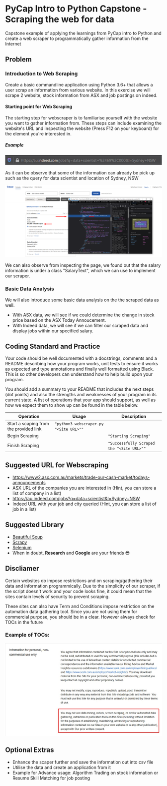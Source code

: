 # PyCap Intro to Python Capstone - Scraping the web for data

Capstone example of applying the learnings from PyCap intro to Python and create a web scraper to programmatically gather information from the Internet

## Problem
### Introduction to Web Scraping 
Create a basic commandline application using Python 3.6+ that allows a user scrap an information from various website. 
In this exercise we will scrape 2 website, stock information from ASX and job postings on indeed.
#### Starting point for Web Scraping
The starting step for webscraper is to familiarise yourself with the website you want to gather information from. These steps can include examining the website's URL
and inspecting the website (Press F12 on your keyboard) for the element you're interested in.
##### Example
![indeed's URL](images/indeed_url.png)

As it can be observe that some of the information can already be pick up such as the query for data scientist and location of Sydney, NSW

![indeed's element](images/indeed_inspected.png)

We can also observe from inspecting the page, we found out that the salary information is under a class "SalaryText", which we can use to implement our scraper. 
### Basic Data Analysis
We will also introduce some basic data analysis on the the scraped data as well. 
- With ASX data, we will see if we could determine the change in stock price based on the ASX Today Annoucement. 
- With Indeed data, we will see if we can filter our scraped data and display jobs within our specified salary.    
## Coding Standard and Practice
Your code should be well documented with a docstrings, comments and a README describing how your program works, unit tests to ensure it works as expected and type annotations and finally well formatted using Black. This is so other developers can understand how to help build upon your program.

You should add a summary to your README that includes the next steps (dot points) and also the strengths and weaknesses of your program in its current state.
A list of operations that your app should support, as well as how we expect them to show up can be found in the table below.


| Operation                                            | Usage | Description |
|------------------------------------------------------|-------|-------------|
| Start a scaping from the provided link | `"python3 webscraper.py "<Site URL>""` |
| Begin Scraping | | `"Starting Scraping"` |
| Finish Scraping | | `"Successfully Scraped the "<Site URL>""` |

## Suggested URL for Webscraping

- https://www2.asx.com.au/markets/trade-our-cash-market/todays-announcements
- ASX URL of the companies you are interested in (Hint, you can store a list of company in a list)
- https://au.indeed.com/jobs?q=data+scientist&l=Sydney+NSW
- Indeed URL with your job and city queried (Hint, you can store a list of job in a list)

## Suggested Library

- [Beautiful Soup](https://www.crummy.com/software/BeautifulSoup/bs4/doc/) 
- [Scrapy](https://scrapy.org/)
- [Selenium](https://selenium-python.readthedocs.io/)
- When in doubt, **Research** and **Google** are your friends :sunglasses:

## Discliamer
Certain websites do impose restrictions and on scraping/gathering their data and information programmically. 
Due to the simplicity of our scraper, if the script doesn't work and your code looks fine, it could mean that the sites contain levels of security to prevent
scraping.

These sites can also have Term and Conditions impose restriction on the automation data gathering tool. 
Since you are not using them for commercial purpose, you should be in a clear. However always check for TOCs in the future
### Example of TOCs:
![Seek's TOCs](images/web_scrap_TOS.jpg)

## Optional Extras

- Enhance the scaper further and save the information out into csv file
- Utilise the data and create an application from it 
- Example for Advance usage: Algorithm Trading on stock information or Resume Skill Matching for job posting
